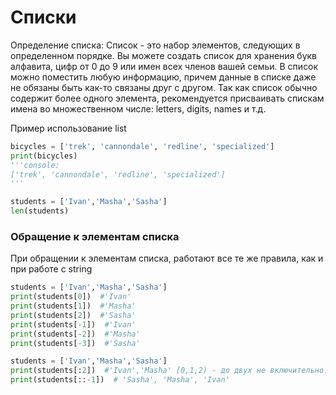 # Списки 
Определение списка: Список - это набор элементов, следующих в определенном порядке. Вы можете создать список для 
хранения букв алфавита, цифр от 0 до 9 или имен всех членов вашей семьи. В список можно поместить любую информацию,
причем данные в списке даже не обязаны быть как-то связаны друг с другом. Так как список обычно содержит более одного 
элемента, рекомендуется присваивать спискам имена во множественном числе: letters, digits, names и т.д.

Пример использование list 
```python
bicycles = ['trek', 'cannondale', 'redline', 'specialized']
print(bicycles)
'''console:
['trek', 'cannondale', 'redline', 'specialized']
'''
```
```python
students = ['Ivan','Masha','Sasha']
len(students)

```

### Обращение к элементам списка
При обращении к элементам списка, работают все те же правила, как и при работе с string
```python
students = ['Ivan','Masha','Sasha']
print(students[0])  #'Ivan' 
print(students[1])  #'Masha'
print(students[2])  #'Sasha'
print(students[-1])  #'Ivan' 
print(students[-2])  #'Masha'
print(students[-3])  #'Sasha'
```
```python
students = ['Ivan','Masha','Sasha']
print(students[:2])  #'Ivan','Masha' [0,1,2) - до двух не включительно! 
print(students[::-1])  # 'Sasha', 'Masha', 'Ivan'
```
